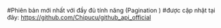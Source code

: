 #Phiên bản mới nhất với đầy đủ tính năng (Pagination )
#được cập nhật tại đây: 
https://github.com/Chipucu/github_api_official
